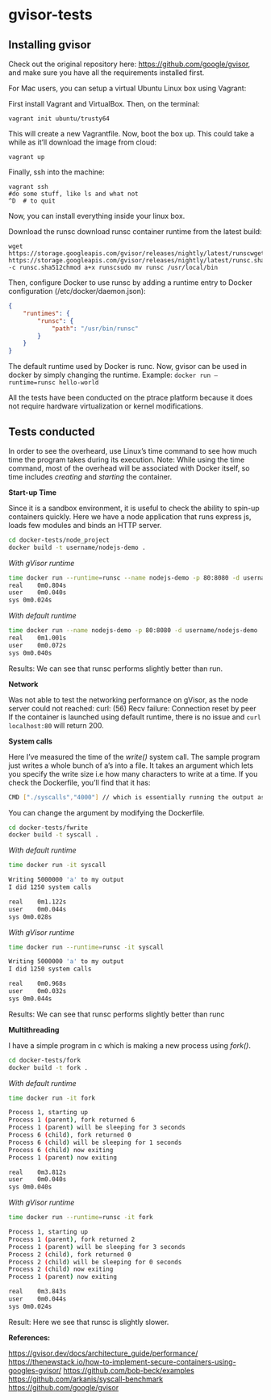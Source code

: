 # gvisor-tests

## Installing gvisor
Check out the original repository here: https://github.com/google/gvisor, and make sure you have all the requirements installed first.

For Mac users, you can setup a virtual Ubuntu Linux box using Vagrant:

First install Vagrant and VirtualBox. Then, on the terminal:

`vagrant init ubuntu/trusty64`

This will create a new Vagrantfile. 
Now, boot the box up. This could take a while as it’ll download the image from cloud:

`vagrant up`

Finally, ssh into the machine:

```
vagrant ssh
#do some stuff, like ls and what not
^D  # to quit
```


Now, you can install everything inside your linux box.

Download the runsc download runsc container runtime from the latest build: 
```
wget https://storage.googleapis.com/gvisor/releases/nightly/latest/runscwget https://storage.googleapis.com/gvisor/releases/nightly/latest/runsc.sha512sha512sum -c runsc.sha512chmod a+x runscsudo mv runsc /usr/local/bin
```

Then, configure Docker to use runsc by adding a runtime entry to Docker configuration (/etc/docker/daemon.json):
```json
{
    "runtimes": {
        "runsc": {
            "path": "/usr/bin/runsc"
        }
    }
}
```

The default runtime used by Docker is runc. Now, gvisor can be used in docker by simply changing the runtime. Example: 
`docker run –runtime=runsc hello-world`

All the tests have been conducted on the ptrace platform because it does not require hardware virtualization or kernel modifications. 


## Tests conducted
In order to see the overheard, use Linux’s time command to see how much time the program takes during its execution. 
Note: While using the time command, most of the overhead will be associated with Docker itself, so time includes _creating_ and _starting_ the container.


**Start-up Time**

Since it is a sandbox environment, it is useful to check the ability to spin-up containers quickly. Here we have a node application that runs express js, loads few modules and binds an HTTP server.
```sh
cd docker-tests/node_project
docker build -t username/nodejs-demo .
```
_With gVisor runtime_
```sh
time docker run --runtime=runsc --name nodejs-demo -p 80:8080 -d username/nodejs-demo
real	0m0.804s
user	0m0.040s
sys	0m0.024s
```
_With default runtime_
```sh
time docker run --name nodejs-demo -p 80:8080 -d username/nodejs-demo
real	0m1.001s
user	0m0.072s
sys	0m0.040s
```

Results: We can see that runsc performs slightly better than run.

**Network**

Was not able to test the networking performance on gVisor, as the node server could not reached:
curl: (56) Recv failure: Connection reset by peer
If the container is launched using default runtime, there is no issue and `curl localhost:80` will return 200.

**System calls**

Here I’ve measured the time of the _write()_ system call. The sample program just writes a whole bunch of a’s into a file. It takes an argument which lets you specify the write size i.e how many characters to write at a time. If you check the Dockerfile, you’ll find that it has:
```sh
CMD ["./syscalls","4000"] // which is essentially running the output as ./syscalls 4000 so 4000 characters are written at a time
```

You can change the argument by modifying the Dockerfile.
```sh
cd docker-tests/fwrite
docker build -t syscall .
```
_With default runtime_
```sh
time docker run -it syscall

Writing 5000000 'a' to my output
I did 1250 system calls

real	0m1.122s
user	0m0.044s
sys	0m0.028s
```

_With gVisor runtime_
```sh
time docker run --runtime=runsc -it syscall

Writing 5000000 'a' to my output
I did 1250 system calls

real	0m0.968s
user	0m0.032s
sys	0m0.044s
```

Results: We can see that runsc performs slightly better than runc

**Multithreading**

I have a simple program in c which is making a new process using _fork()_.
```sh
cd docker-tests/fork
docker build -t fork .
```
_With default runtime_
```sh
time docker run -it fork

Process 1, starting up
Process 1 (parent), fork returned 6
Process 1 (parent) will be sleeping for 3 seconds
Process 6 (child), fork returned 0
Process 6 (child) will be sleeping for 1 seconds
Process 6 (child) now exiting
Process 1 (parent) now exiting

real	0m3.812s
user	0m0.040s
sys	0m0.040s
```



_With gVisor runtime_
```sh
time docker run --runtime=runsc -it fork

Process 1, starting up
Process 1 (parent), fork returned 2
Process 1 (parent) will be sleeping for 3 seconds
Process 2 (child), fork returned 0
Process 2 (child) will be sleeping for 0 seconds
Process 2 (child) now exiting
Process 1 (parent) now exiting

real	0m3.843s
user	0m0.044s
sys	0m0.024s
```


Result: Here we see that runsc is slightly slower.

**References:**

https://gvisor.dev/docs/architecture_guide/performance/
https://thenewstack.io/how-to-implement-secure-containers-using-googles-gvisor/
https://github.com/bob-beck/examples
https://github.com/arkanis/syscall-benchmark
https://github.com/google/gvisor
